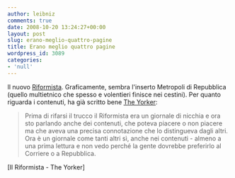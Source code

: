 ```yaml
---
author: leibniz
comments: true
date: 2008-10-20 13:24:27+00:00
layout: post
slug: erano-meglio-quattro-pagine
title: Erano meglio quattro pagine
wordpress_id: 3089
categories:
- 'null'
---
```


Il nuovo [Riformista](http://www.ilriformista.it/). Graficamente, sembra l'inserto Metropoli di Repubblica (quello multietnico che spesso e volentieri finisce nei cestini). Per quanto riguarda i contenuti, ha già scritto bene [The Yorker](http://www.andreatassi.net/yorker/?p=354):


> Prima di rifarsi il trucco il Riformista era un giornale di nicchia e ora sto parlando anche dei contenuti, che poteva piacere o non piacere ma che aveva una precisa connotazione che lo distingueva dagli altri. Ora è un giornale come tanti altri sì, anche nei contenuti - almeno a una prima lettura e non vedo perché la gente dovrebbe preferirlo al Corriere o a Repubblica.


[Il Riformista - The Yorker]
